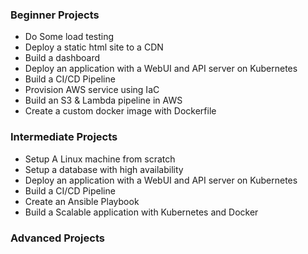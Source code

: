 ### **Beginner Projects**

- Do Some load testing
- Deploy a static html site to a CDN
- Build a dashboard
- Deploy an application with a WebUI and API server on Kubernetes
- Build a CI/CD Pipeline
- Provision AWS service using IaC
- Build an S3 & Lambda pipeline in AWS
- Create a custom docker image with Dockerfile


### **Intermediate Projects**

- Setup A Linux machine from scratch
- Setup a database with high availability
- Deploy an application with a WebUI and API server on Kubernetes
- Build a CI/CD Pipeline
- Create an Ansible Playbook
- Build a Scalable application with Kubernetes and Docker

### **Advanced Projects**
